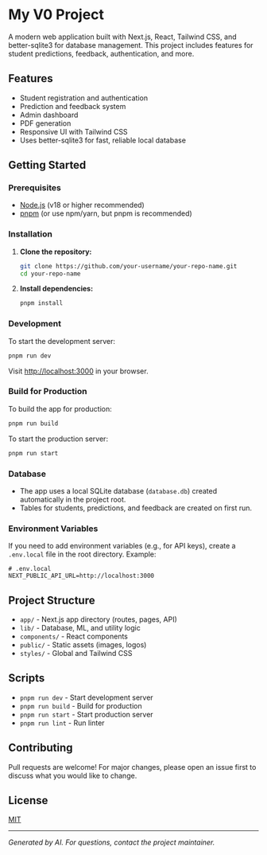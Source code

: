 # My V0 Project

A modern web application built with Next.js, React, Tailwind CSS, and better-sqlite3 for database management. This project includes features for student predictions, feedback, authentication, and more.

## Features
- Student registration and authentication
- Prediction and feedback system
- Admin dashboard
- PDF generation
- Responsive UI with Tailwind CSS
- Uses better-sqlite3 for fast, reliable local database

## Getting Started

### Prerequisites
- [Node.js](https://nodejs.org/) (v18 or higher recommended)
- [pnpm](https://pnpm.io/) (or use npm/yarn, but pnpm is recommended)

### Installation
1. **Clone the repository:**
   ```bash
   git clone https://github.com/your-username/your-repo-name.git
   cd your-repo-name
   ```
2. **Install dependencies:**
   ```bash
   pnpm install
   ```

### Development
To start the development server:
```bash
pnpm run dev
```
Visit [http://localhost:3000](http://localhost:3000) in your browser.

### Build for Production
To build the app for production:
```bash
pnpm run build
```
To start the production server:
```bash
pnpm run start
```

### Database
- The app uses a local SQLite database (`database.db`) created automatically in the project root.
- Tables for students, predictions, and feedback are created on first run.

### Environment Variables
If you need to add environment variables (e.g., for API keys), create a `.env.local` file in the root directory. Example:
```
# .env.local
NEXT_PUBLIC_API_URL=http://localhost:3000
```

## Project Structure
- `app/` - Next.js app directory (routes, pages, API)
- `lib/` - Database, ML, and utility logic
- `components/` - React components
- `public/` - Static assets (images, logos)
- `styles/` - Global and Tailwind CSS

## Scripts
- `pnpm run dev` - Start development server
- `pnpm run build` - Build for production
- `pnpm run start` - Start production server
- `pnpm run lint` - Run linter

## Contributing
Pull requests are welcome! For major changes, please open an issue first to discuss what you would like to change.

## License
[MIT](LICENSE)

---

*Generated by AI. For questions, contact the project maintainer.* 